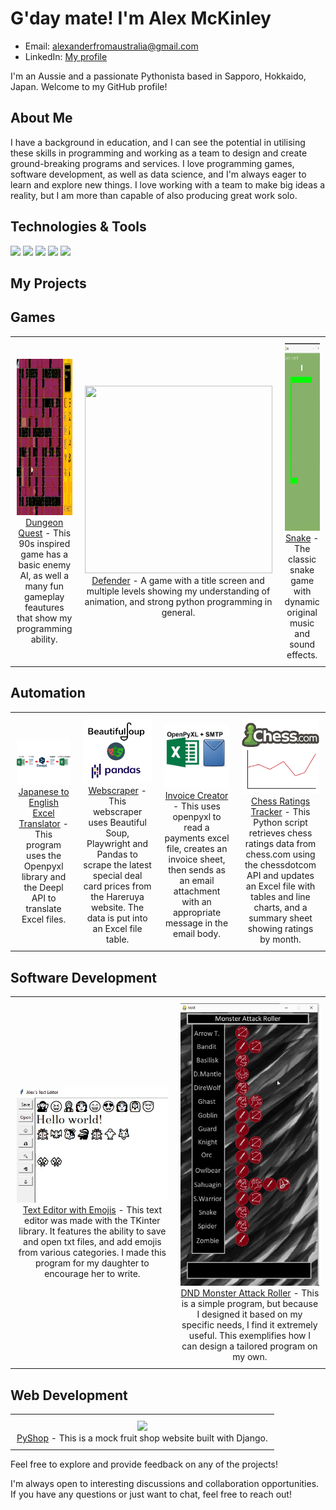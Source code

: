 <meta name="viewport" content="width=device-width, initial-scale=1.0">

# G'day mate! I'm Alex McKinley
- Email: alexanderfromaustralia@gmail.com
- LinkedIn: [My profile](https://www.linkedin.com/in/alex-mckinley-257266296/)
  
I'm an Aussie and a passionate Pythonista based in Sapporo, Hokkaido, Japan. Welcome to my GitHub profile!

## About Me
I have a background in education, and I can see the potential in utilising these skills in programming and working as a team to design and create ground-breaking programs and services. I love programming games, software development, as well as data science, and I'm always eager to learn and explore new things. I love working with a team to make big ideas a reality, but I am more than capable of also producing great work solo.

## Technologies & Tools
  <img src="https://upload.wikimedia.org/wikipedia/commons/c/c3/Python-logo-notext.svg" height="80">  <img src="https://upload.wikimedia.org/wikipedia/commons/thumb/7/75/Django_logo.svg/260px-Django_logo.svg.png" height="80">  <img src="https://upload.wikimedia.org/wikipedia/commons/thumb/8/87/Sql_data_base_with_logo.png/800px-Sql_data_base_with_logo.png?20210130181641" height="80">  <img src="https://upload.wikimedia.org/wikipedia/commons/thumb/6/61/HTML5_logo_and_wordmark.svg/120px-HTML5_logo_and_wordmark.svg.png" height="80">  <img src="https://upload.wikimedia.org/wikipedia/commons/thumb/1/18/ISO_C%2B%2B_Logo.svg/1822px-ISO_C%2B%2B_Logo.svg.png" height="80"> 

## My Projects
<h2>Games</h2>
<table>
  <tr>
    <td align="center" style="padding: 10px;">
      <img src="https://github.com/SapporoAlex/Game-Dungeon-Quest/blob/main/assets/preview.gif" width="300" height="250">
      <br>
      <a href="https://github.com/SapporoAlex/Game-Dungeon-Quest">Dungeon Quest</a> - This 90s inspired game has a basic enemy AI, as well a many fun gameplay feautures that show my programming ability.
    </td>
    <td align="center" style="padding: 10px;">
      <img src="https://github.com/SapporoAlex/Game-Defender/blob/main/assets/preview.gif" width="300" height="300">
      <br>
      <a href="https://github.com/SapporoAlex/Game-Defender">Defender</a> - A game with a title screen and multiple levels showing my understanding of animation, and strong python programming in general.
    </td>
    <td align="center" style="padding: 10px;">
      <img src="https://github.com/SapporoAlex/Game-Snake/blob/main/assets/sample.gif" width="300" height="300">
      <br>
      <a href="https://github.com/SapporoAlex/Game-Snake">Snake</a> - The classic snake game with dynamic original music and sound effects.
      <br>
    </td>
  </tr>
</table>

<h2> Automation </h2>
<table>
  <tr>
    <td align="center" style="padding: 10px;">
      <img src="https://github.com/SapporoAlex/Excel-to-Deepl-Translator/blob/main/process.png" style="max-width:100%; height:auto;">
      <br>
      <a href="https://github.com/SapporoAlex/Excel-to-Deepl-Translator">Japanese to English Excel Translator</a> - This program uses the Openpyxl library and the Deepl API to translate Excel files.
    </td>
    <td align="center" style="padding: 10px;">
      <img src="https://github.com/SapporoAlex/MTG-new-card-price-webscraper/blob/main/preview.png" style="max-width:100%; height:auto;">
      <br>
      <a href="https://github.com/SapporoAlex/MTG-new-card-price-webscraper/blob/main/README.md">Webscraper</a> - This webscraper uses Beautiful Soup, Playwright and Pandas to scrape the latest special deal card prices from the Hareruya website. The data is put into an Excel file table.
    </td>
    <td align="center" style="padding: 10px;">
      <img src="https://github.com/SapporoAlex/Automated-Invoice/blob/main/preview.jpg" style="max-width:100%; height:auto;">
      <br>
      <a href="https://github.com/SapporoAlex/Automated-Invoice">Invoice Creator</a> - This uses openpyxl to read a payments excel file, creates an invoice sheet, then sends as an email attachment with an appropriate message in the email body.
    </>
    <td align="center" style="padding: 10px;">
      <img src="https://github.com/SapporoAlex/Chess-Ratings-Tracker-with-Chess.com-API/blob/main/previewchess.jpg" style="max-width:100%; height:auto;">
      <br>
      <a href="https://github.com/SapporoAlex/Chess-Ratings-Tracker-with-Chess.com-API">Chess Ratings Tracker</a> - This Python script retrieves chess ratings data from chess.com using the chessdotcom API and updates an Excel file with tables and line charts, and a summary sheet showing ratings by month.
    </td>
  </tr>
</table>


<h2> Software Development </h2>
<table>
  <tr>
    <td align="center" style="padding: 10px;">
      <img src="https://github.com/SapporoAlex/Text-Editor-with-Emojis/blob/main/sample.jpg" style="max-width:100%; height:auto;">
      <br>
      <a href="https://github.com/SapporoAlex/Text-Editor-with-Emojis">Text Editor with Emojis</a> - This text editor was made with the TKinter library. It features the ability to save and open txt files, and add emojis from various categories. I made this program for my daughter to encourage her to write.
    </td>
    <td align="center" style="padding: 10px;">
      <img src="https://github.com/SapporoAlex/DND-Monster-Attack-Roller-GUI/blob/main/MAR%20Assets/Other/preview.gif" style="max-width:100%; height:auto;">
      <br>
      <a href="https://github.com/SapporoAlex/DND-Monster-Attack-Roller-GUI">DND Monster Attack Roller</a> - This is a simple program, but because I designed it based on my specific needs, I find it extremely useful. This exemplifies how I can design a tailored program on my own.
    </td>
  </tr>
</table>

<h2> Web Development </h2>
<table>
  <tr>
    <td align="center" style="padding: 10px;">
      <img src="https://github.com/SapporoAlex/PyShop-Website-Made-in-Django/blob/main/Preview.jpg?raw=true" style="max-width:100%; height:auto;">
      <br>
      <a href="https://github.com/SapporoAlex/PyShop-Website-Made-in-Django">PyShop</a> - This is a mock fruit shop website built with Django.
    </td>
  </tr>
</table>

Feel free to explore and provide feedback on any of the projects!

I'm always open to interesting discussions and collaboration opportunities. If you have any questions or just want to chat, feel free to reach out!
